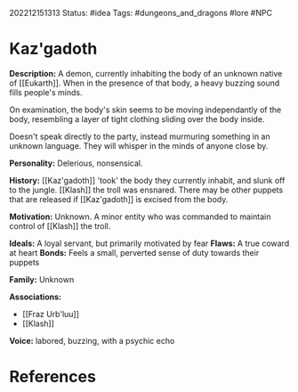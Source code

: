 202212151313
Status: #idea
Tags: #dungeons_and_dragons #lore #NPC 

# Kaz'gadoth
**Description:** A demon, currently inhabiting the body of an unknown native of [[Eukarth]]. When in the presence of that body, a heavy buzzing sound fills people's minds.

On examination, the body's skin seems to be moving independantly of the body, resembling a layer of tight clothing sliding over the body inside.

Doesn't speak directly to the party, instead murmuring something in an unknown language. They will whisper in the minds of anyone close by.

**Personality:** Delerious, nonsensical. 

**History:** [[Kaz'gadoth]] 'took' the body they currently inhabit, and slunk off to the jungle. [[Klash]] the troll was ensnared. There may be other puppets that are released if [[Kaz'gadoth]] is excised from the body.

**Motivation:** Unknown. A minor entity who was commanded to maintain control of [[Klash]] the troll.

**Ideals:** A loyal servant, but primarily motivated by fear
**Flaws:** A true coward at heart
**Bonds:** Feels a small, perverted sense of duty towards their puppets

**Family:** Unknown

**Associations:** 
- [[Fraz Urb'luu]]
- [[Klash]]

**Voice:** labored, buzzing, with a psychic echo



# References
